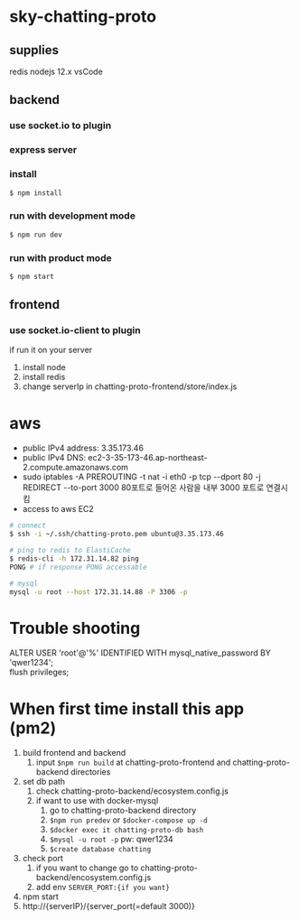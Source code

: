 # sky-chatting-proto

## supplies
redis
nodejs 12.x
vsCode

## backend
### use socket.io to plugin
### express server

### install
```bash
$ npm install
```

### run with development mode
```bash
$ npm run dev
```

### run with product mode
```bash
$ npm start
```

## frontend
### use socket.io-client to plugin

if run it on your server
1. install node
2. install redis
3. change serverIp in chatting-proto-frontend/store/index.js

# aws
- public IPv4 address: 3.35.173.46
- public IPv4 DNS: ec2-3-35-173-46.ap-northeast-2.compute.amazonaws.com
- sudo iptables -A PREROUTING -t nat -i eth0 -p tcp --dport 80 -j REDIRECT --to-port 3000
  80포트로 들어온 사람을 내부 3000 포트로 연결시킴
- access to aws EC2
```bash
# connect
$ ssh -i ~/.ssh/chatting-proto.pem ubuntu@3.35.173.46

# ping to redis to ElastiCache 
$ redis-cli -h 172.31.14.82 ping
PONG # if response PONG accessable

# mysql
mysql -u root --host 172.31.14.88 -P 3306 -p
```


# Trouble shooting 
ALTER USER 'root'@'%' IDENTIFIED WITH mysql_native_password BY 'qwer1234';  
flush privileges;

# When first time install this app (pm2)
1. build frontend and backend
   1. input `$npm run build` at chatting-proto-frontend and chatting-proto-backend directories
2. set db path
   1. check chatting-proto-backend/ecosystem.config.js
   2. if want to use with docker-mysql
      1. go to chatting-proto-backend directory
      2. `$npm run predev` or `$docker-compose up -d`
      3. `$docker exec it chatting-proto-db bash`
      4. `$mysql -u root -p` pw: qwer1234
      5. `$create database chatting`
3. check port
   1. if you want to change go to chatting-proto-backend/encosystem.config.js
   2. add env `SERVER_PORT:{if you want}`
4. npm start
5. http://{serverIP}/{server_port(=default 3000)}
